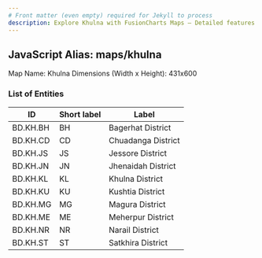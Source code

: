 ```yaml
---
# Front matter (even empty) required for Jekyll to process
description: Explore Khulna with FusionCharts Maps – Detailed features for seamless integration. Try now & enhance your data visualization today! 
---
```


## JavaScript Alias: maps/khulna

Map Name: Khulna
Dimensions (Width x Height): 431x600





### List of Entities

ID | Short label | Label
---|---|---|
BD.KH.BH|BH|Bagerhat District
BD.KH.CD|CD|Chuadanga District
BD.KH.JS|JS|Jessore District
BD.KH.JN|JN|Jhenaidah District
BD.KH.KL|KL|Khulna District
BD.KH.KU|KU|Kushtia District
BD.KH.MG|MG|Magura District
BD.KH.ME|ME|Meherpur District
BD.KH.NR|NR|Narail District
BD.KH.ST|ST|Satkhira District
